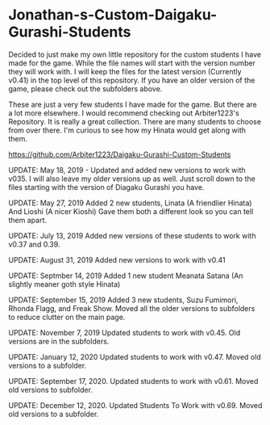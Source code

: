 # Jonathan-s-Custom-Daigaku-Gurashi-Students

Decided to just make my own little repository for the custom students I have made for the game.  While the file names will start with the version number they will work with. I will keep the files for the latest version (Currently v0.41) in the top level of this repository. If you have an older version of the game, please check out the subfolders above. 

These are just a very few students I have made for the game. But there are a lot more elsewhere. I would recommend checking out Arbiter1223's Repository. It is really a great collection. There are many students to choose from over there. I'm curious to see how my Hinata would get along with them. 

https://github.com/Arbiter1223/Daigaku-Gurashi-Custom-Students

UPDATE: May 18, 2019 - Updated and added new versions to work with v035. I will also leave my older versions up as well. Just scroll down to the files starting with the version of Diagaku Gurashi you have.

UPDATE: May 27, 2019 Added 2 new students, Linata (A friendlier Hinata) And Lioshi (A nicer Kioshi) Gave them both a different look so you can tell them apart. 

UPDATE: July 13, 2019 Added new versions of these students to work with v0.37 and 0.39.

UPDATE: August 31, 2019 Added new versions to work with v0.41

UPDATE: Septmber 14, 2019 Added 1 new student Meanata Satana (An slightly meaner goth style Hinata)

UPDATE: September 15, 2019 Added 3 new students, Suzu Fumimori, Rhonda Flagg, and Freak Show.  Moved all the older versions to subfolders to reduce clutter on the main page. 

UPDATE: November 7, 2019 Updated students to work with v0.45. Old versions are in the subfolders. 

UPDATE: January 12, 2020 Updated students to work with v0.47. Moved old versions to a subfolder.

UPDATE: September 17, 2020. Updated students to work with v0.61. Moved old versions to subfolder. 

UPDATE: December 12, 2020. Updated Students To Work with v0.69. Moved  old versions to a subfolder. 
